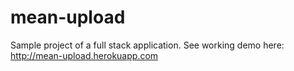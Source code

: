 # mean-upload
Sample project of a full stack application. 
See working demo here: http://mean-upload.herokuapp.com
